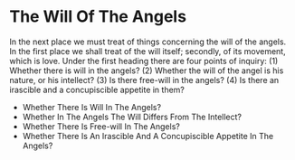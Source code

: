 # The Will Of The Angels

In the next place we must treat of things concerning the will of the angels. In the first place we shall treat of the will itself; secondly, of its movement, which is love. Under the first heading there are four points of inquiry:
(1) Whether there is will in the angels?
(2) Whether the will of the angel is his nature, or his intellect?
(3) Is there free-will in the angels?
(4) Is there an irascible and a concupiscible appetite in them?

* Whether There Is Will In The Angels?
* Whether In The Angels The Will Differs From The Intellect?
* Whether There Is Free-will In The Angels?
* Whether There Is An Irascible And A Concupiscible Appetite In The Angels?